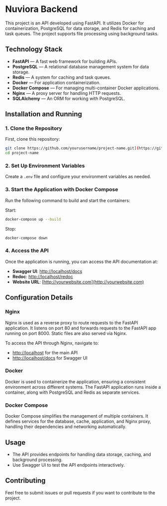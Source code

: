 # Nuviora Backend

This project is an API developed using FastAPI. It utilizes Docker for containerization, PostgreSQL for data storage, and Redis for caching and task queues. The project supports file processing using background tasks.

## Technology Stack
- **FastAPI** — A fast web framework for building APIs.
- **PostgreSQL** — A relational database management system for data storage.
- **Redis** — A system for caching and task queues.
- **Docker** — For application containerization.
- **Docker Compose** — For managing multi-container Docker applications.
- **Nginx** — A proxy server for handling HTTP requests.
- **SQLAlchemy** — An ORM for working with PostgreSQL.

## Installation and Running

### 1. Clone the Repository
First, clone this repository:

```bash
git clone https://github.com/yourusername/project-name.git](https://github.com/nnuviora/nuviora-beckend.git
cd project-name
```

### 2. Set Up Environment Variables
Create a `.env` file and configure your environment variables as needed.

### 3. Start the Application with Docker Compose
Run the following command to build and start the containers:

Start: 
```bash
docker-compose up --build
```

Stop:
```bash
docker-compose down
```

### 4. Access the API
Once the application is running, you can access the API documentation at:

- **Swagger UI**: [http://localhost/docs](http://localhost/docs)
- **Redoc**: [http://localhost/redoc](http://localhost/redoc)
- **Website URL**: [http://yourwebsite.com](http://yourwebsite.com)

## Configuration Details

### Nginx
Nginx is used as a reverse proxy to route requests to the FastAPI application. It listens on port 80 and forwards requests to the FastAPI app running on port 8000. Static files are also served via Nginx.

To access the API through Nginx, navigate to:
- [http://localhost](http://localhost) for the main API
- [http://localhost/docs](http://localhost/docs) for Swagger UI

### Docker
Docker is used to containerize the application, ensuring a consistent environment across different systems. The FastAPI application runs inside a container, along with PostgreSQL and Redis as separate services.

### Docker Compose
Docker Compose simplifies the management of multiple containers. It defines services for the database, cache, application, and Nginx proxy, handling their dependencies and networking automatically.

## Usage
- The API provides endpoints for handling data storage, caching, and background processing.
- Use Swagger UI to test the API endpoints interactively.

## Contributing
Feel free to submit issues or pull requests if you want to contribute to the project.
